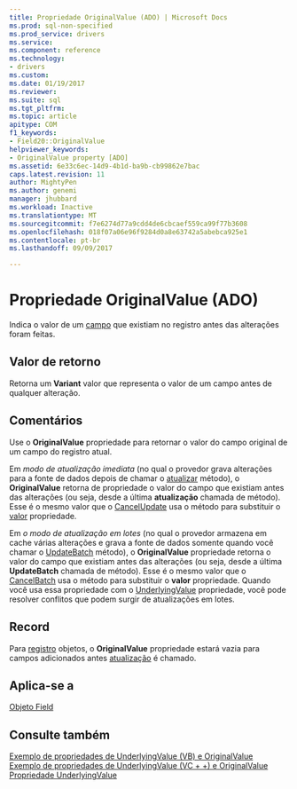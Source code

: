 ```yaml
---
title: Propriedade OriginalValue (ADO) | Microsoft Docs
ms.prod: sql-non-specified
ms.prod_service: drivers
ms.service: 
ms.component: reference
ms.technology:
- drivers
ms.custom: 
ms.date: 01/19/2017
ms.reviewer: 
ms.suite: sql
ms.tgt_pltfrm: 
ms.topic: article
apitype: COM
f1_keywords:
- Field20::OriginalValue
helpviewer_keywords:
- OriginalValue property [ADO]
ms.assetid: 6e33c6ec-14d9-4b1d-ba9b-cb99862e7bac
caps.latest.revision: 11
author: MightyPen
ms.author: genemi
manager: jhubbard
ms.workload: Inactive
ms.translationtype: MT
ms.sourcegitcommit: f7e6274d77a9cdd4de6cbcaef559ca99f77b3608
ms.openlocfilehash: 018f07a06e96f9284d0a8e63742a5abebca925e1
ms.contentlocale: pt-br
ms.lasthandoff: 09/09/2017

---
```

# <a name="originalvalue-property-ado"></a>Propriedade OriginalValue (ADO)
Indica o valor de um [campo](../../../ado/reference/ado-api/field-object.md) que existiam no registro antes das alterações foram feitas.  
  
## <a name="return-value"></a>Valor de retorno  
 Retorna um **Variant** valor que representa o valor de um campo antes de qualquer alteração.  
  
## <a name="remarks"></a>Comentários  
 Use o **OriginalValue** propriedade para retornar o valor do campo original de um campo do registro atual.  
  
 Em *modo de atualização imediata* (no qual o provedor grava alterações para a fonte de dados depois de chamar o [atualizar](../../../ado/reference/ado-api/update-method.md) método), o **OriginalValue** retorna de propriedade o valor do campo que existiam antes das alterações (ou seja, desde a última **atualização** chamada de método). Esse é o mesmo valor que o [CancelUpdate](../../../ado/reference/ado-api/cancelupdate-method-ado.md) usa o método para substituir o [valor](../../../ado/reference/ado-api/value-property-ado.md) propriedade.  
  
 Em *o modo de atualização em lotes* (no qual o provedor armazena em cache várias alterações e grava a fonte de dados somente quando você chamar o [UpdateBatch](../../../ado/reference/ado-api/updatebatch-method.md) método), o **OriginalValue** propriedade retorna o valor do campo que existiam antes das alterações (ou seja, desde a última **UpdateBatch** chamada de método). Esse é o mesmo valor que o [CancelBatch](../../../ado/reference/ado-api/cancelbatch-method-ado.md) usa o método para substituir o **valor** propriedade. Quando você usa essa propriedade com o [UnderlyingValue](../../../ado/reference/ado-api/underlyingvalue-property.md) propriedade, você pode resolver conflitos que podem surgir de atualizações em lotes.  
  
## <a name="record"></a>Record  
 Para [registro](../../../ado/reference/ado-api/record-object-ado.md) objetos, o **OriginalValue** propriedade estará vazia para campos adicionados antes [atualização](../../../ado/reference/ado-api/update-method.md) é chamado.  
  
## <a name="applies-to"></a>Aplica-se a  
 [Objeto Field](../../../ado/reference/ado-api/field-object.md)  
  
## <a name="see-also"></a>Consulte também  
 [Exemplo de propriedades de UnderlyingValue (VB) e OriginalValue](../../../ado/reference/ado-api/originalvalue-and-underlyingvalue-properties-example-vb.md)   
 [Exemplo de propriedades de UnderlyingValue (VC + +) e OriginalValue](../../../ado/reference/ado-api/originalvalue-and-underlyingvalue-properties-example-vc.md)   
 [Propriedade UnderlyingValue](../../../ado/reference/ado-api/underlyingvalue-property.md)


